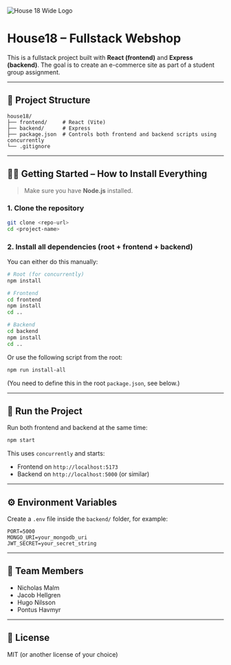 ![House 18 Wide Logo](https://res.cloudinary.com/dzcqnchjm/image/upload/v1746566707/logo-white-trans_m6bctz.png)

# House18 – Fullstack Webshop

This is a fullstack project built with **React (frontend)** and **Express (backend)**. The goal is to create an e-commerce site as part of a student group assignment.

---

## 📁 Project Structure

```
house18/
├── frontend/     # React (Vite)
├── backend/      # Express
├── package.json  # Controls both frontend and backend scripts using concurrently
└── .gitignore
```

---

## 🧑‍💻 Getting Started – How to Install Everything

> Make sure you have **Node.js** installed.

### 1. Clone the repository

```bash
git clone <repo-url>
cd <project-name>
```

### 2. Install all dependencies (root + frontend + backend)

You can either do this manually:

```bash
# Root (for concurrently)
npm install

# Frontend
cd frontend
npm install
cd ..

# Backend
cd backend
npm install
cd ..
```

Or use the following script from the root:

```bash
npm run install-all
```

(You need to define this in the root `package.json`, see below.)

---

## 🚀 Run the Project

Run both frontend and backend at the same time:

```bash
npm start
```

This uses `concurrently` and starts:
- Frontend on `http://localhost:5173`
- Backend on `http://localhost:5000` (or similar)

---

## ⚙️ Environment Variables

Create a `.env` file inside the `backend/` folder, for example:

```
PORT=5000
MONGO_URI=your_mongodb_uri
JWT_SECRET=your_secret_string
```


---

## 👥 Team Members

- Nicholas Malm
- Jacob Hellgren
- Hugo Nilsson
- Pontus Havmyr

---

## 📄 License

MIT (or another license of your choice)
